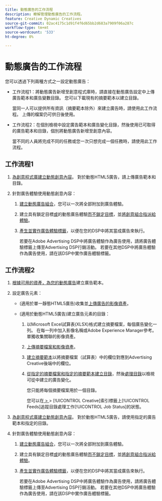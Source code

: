 ```yaml
---
title: 動態廣告的工作流程
description: 瞭解管理動態廣告的工作流程。
feature: Creative Dynamic Creatives
source-git-commit: 02ac4175c1d91f4f6d65bb2d683a7909f06a287c
workflow-type: tm+mt
source-wordcount: '533'
ht-degree: 0%

---
```


# 動態廣告的工作流程

您可以透過下列兩種方式之一設定動態廣告：

* 工作流程1：將動態廣告新增至創意程式庫時，請直接在動態廣告設定中上傳廣告範本和廣告變數目錄。 您可以下載現有的摘要範本以建立目錄。

  當同一人可以提供所有資訊（摘要範本除外）來建立廣告時，請使用此工作流程。 上傳的檔案仍可供日後使用。

* 工作流程2：在個別檢視中設定廣告範本和廣告變化目錄，然後使用已可取得的廣告範本和目錄，個別將動態廣告新增至創意內容。

  當不同的人員將完成不同的任務或您一次只想完成一個任務時，請使用此工作流程。

## 工作流程1

1. [為創意程式庫建立動態創意內容](/help/creative/creative-libraries/creative-add-dynamic.md)。 對於動態HTML5廣告，請上傳廣告範本和目錄。

1. 針對廣告體驗使用動態創意內容：

   1. [建立動態廣告組合](/help/creative/creative-libraries/bundle-manage.md)，您可以一次將全部附加到廣告體驗。

   1. 建立具有鎖定目標[或](/help/creative/experiences/experience-create-targeting.md)的動態廣告體驗[而不鎖定目標](/help/creative/experiences/experience-create-no-targeting.md)，並[將創意組合指派給體驗](/help/creative/experiences/experience-assign-creative-bundles.md)。

   1. [產生並實作廣告體驗標籤](/help/creative/experiences/experience-tag-export.md)，以便在您的DSP中將其當成廣告來執行。

      若要在Adobe Advertising DSP中將廣告體驗作為廣告使用，請將廣告體驗標籤上傳至Advertising DSP行銷活動。 若要在其他DSP中將廣告體驗作為廣告使用，請在該DSP中實作廣告體驗標籤。

## 工作流程2

1. [根據可用的資產，為您的動態廣告](/help/creative/ad-templates/ad-template-manage.md)建立廣告範本。

1. 設定廣告元素：

   * (適用於單一靜態HTML5廣告)收集並[上傳廣告的影像資產](/help/creative/feeds/asset-manage.md)。

   * (適用於動態HTML5廣告)建立廣告元素的目錄：

      1. 以Microsoft Excel試算表(XLSX)格式建立摘要檔案，每個廣告變化一列。 在每一列中加入影像名稱或Adobe Experience Manager參考。 單獨收集關聯的影像資產。

      1. [上傳摘要檔案和影像資產](/help/creative/feeds/asset-manage.md)。

      1. [建立摘要範本](/help/creative/feeds/feed-template-manage.md)以將摘要檔案（試算表）中的欄位對應到Advertising Creative後端中的欄位。

      1. [從指定的摘要檔案和指定的摘要範本建立目錄](/help/creative/feeds/catalog-manage.md#feed-catalog-create)，然後[處理目錄](/help/creative/feeds/catalog-manage.md#feed-catalog-process)以檢視可從中建立的廣告變化。

         您只能將每個摘要檔案用於一個目錄。

         您可以在[ > ](/help/creative/feeds/job-status-track.md) > [!UICONTROL Creative]索引標籤上[!UICONTROL Feeds]追蹤目錄處理工作[!UICONTROL Job Status]的狀態。

1. [為創意程式庫建立動態創意內容](/help/creative/creative-libraries/creative-add-dynamic.md)。 對於動態HTML5廣告，請使用指定的廣告範本和指定的目錄。

1. 針對廣告體驗使用動態創意內容：

   1. [建立動態廣告組合](/help/creative/creative-libraries/bundle-manage.md)，您可以一次將全部附加到廣告體驗。

   1. 建立具有鎖定目標[或](/help/creative/experiences/experience-create-targeting.md)的動態廣告體驗[而不鎖定目標](/help/creative/experiences/experience-create-no-targeting.md)，並[將創意組合指派給體驗](/help/creative/experiences/experience-assign-creative-bundles.md)。

   1. [產生並實作廣告體驗標籤](/help/creative/experiences/experience-tag-export.md)，以便在您的DSP中將其當成廣告來執行。

      若要在Adobe Advertising DSP中將廣告體驗作為廣告使用，請將廣告體驗標籤上傳至Advertising DSP行銷活動。 若要在其他DSP中將廣告體驗作為廣告使用，請在該DSP中實作廣告體驗標籤。
